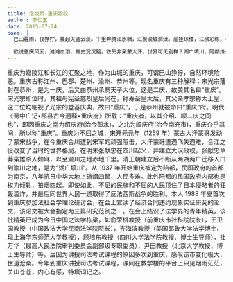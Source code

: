 ```yaml
---
title: 念奴娇·重庆歌叹
author: 李仁玉
date: 2015-07-24
poem: |
  巴山暮雨，夜狰狞，晨起天蓝云淡。千里奔腾江水啸，汇聚渝城淌漾。崖挂琼楼，江横彩练，不夜霓虹灿。川江号子，吼出时运多舛。

  欲说重庆风云，滩滩血泪，青史沉沉黯。铁矢非亲蒙大汗，世界可无别样？湖广填川，陪都烽火，春发缘冬难。风雷荡激，中华何惧危蹇！
---
```


重庆为嘉陵江和长江的汇聚之地，作为山城的重庆，可谓巴山狰狞，自然环境险恶。重庆古称江州、巴郡、楚州、渝州、恭州等。现名重庆有三种解释：宋光宗藩封在恭州，是为一庆，后又由恭州承嗣天子大位，这是二庆，故美其名曰“重庆”。宋光宗即位时，其祖母宪圣慈烈皇后尚在，称寿圣皇太后，其父亲孝宗称太上皇，这二位均临视了光宗的登基庆典，故曰“重庆”，于是恭州就被命曰“重庆”府。明代《蜀中广记•郡县古今通释•重庆府》所载：“重庆者，以其介绍、顺二庆之间也”，即因重庆之南为绍庆府(治今彭水)，之北为顺庆府(治今南充市)，重庆介乎其间，所以称“重庆”。重庆为不屈之城，宋开元元年（1259 年）蒙古大汗蒙哥发动了蒙宋战争，在今重庆合川遭到宋军的顽强阻击，大汗蒙哥遭遇飞矢遇难，合江之役改变了当时的世界格局。在明末张献忠在四川起义，并建立大汉政权，张献忠草莽枭雄杀人如麻，以至渝川之地赤地千里。清王朝建立后不断从两湖两广迁移人口到渝川之地，是为“湖广填川”。从 1937 年开始重庆被定为陪都，民国政府的首都为南京，八年抗日中华大地上硝烟四起，人民多难。此外陪都的民国政府内部也是权力倾轧，狼烟四起。即使如此，不屈的民族和不屈的人民顶住了日本侵略者的狂轰滥炸，并最后同世界人民一道取得了反法西斯战争的胜利。本人 1988 年夏首次到重庆参加法社会学理论研讨会，在会上宣读了经济合同违约现象实证研究的论文，该论文被大会指定为三篇研究范例之一。在会上结识了法学界的青年精英，该批精英已成为今日中国之法学栋梁，如俞荣根教授（前重庆市社科院院长），王卫国教授（中国政法大学民商法学院院长），齐海滨教授（美国耶鲁大学法学博士、现上海华东师范大学教授），顾培东教授（四川大学法学院教授、博士生导师），杜万华（最高人民法院审判委员会副部级专职委员），尹田教授（北京大学教授、博士生导师）等。后因为讲授司法考试课程的原因多次到重庆，感叹该市变化极大，世道沧桑。今年到重庆讲授司法考试课程，课间在教学楼的平台上只见烟雨茫茫，关山苍苍，内心有感，特填词记之。
